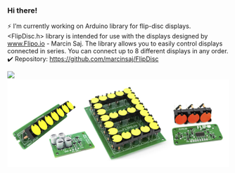 ### Hi there!
  
⚡ I’m currently working on Arduino library for flip-disc displays.  
<FlipDisc.h> library is intended for use with the displays designed by www.Flipo.io - Marcin Saj.
The library allows you to easily control displays connected in series. You can connect up to 8 different displays in any order.  
✔️ Repository: https://github.com/marcinsaj/FlipDisc  

<a href="https://www.buymeacoffee.com/marcinsaj"><img src="https://img.buymeacoffee.com/button-api/?text=Buy me a coffee&emoji=&slug=marcinsaj&button_colour=75b8fa&font_colour=000000&font_family=Lato&outline_colour=000000&coffee_colour=FFDD00" /></a>
</br>
![](https://github.com/marcinsaj/marcinsaj/blob/main/project-cover.jpg)


